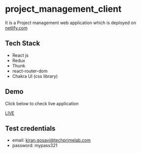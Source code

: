 # project_management_client
It is a Project management web application which is deployed on [netlify.com](https://www.netlify.com/)


## Tech Stack

- React js
- Redux
- Thunk
- react-router-dom
- Chakra UI (css library)




## Demo
Click below to check live application

[LIVE](https://coruscating-gaufre-572478.netlify.app/)

## Test credentials
- email: kiran.gosavi@techprimelab.com
- password: mypass321
